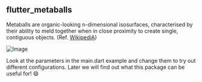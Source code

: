 ## flutter_metaballs

Metaballs are organic-looking n-dimensional isosurfaces, characterised 
by their ability to meld together when in close proximity to create single, 
contiguous objects. (Ref. [WikipediA](https://en.wikipedia.org/wiki/Metaballs))

![Image](https://github.com/alnitak/flutter_metaball/blob/master/images/metaballs.gif)

Look at the parameters in the main.dart example and change them to try out different configurations.
Later we will find out what this package can be useful for! 😄️